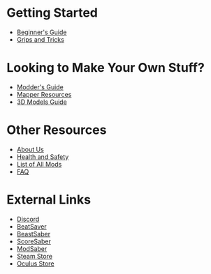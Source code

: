 <!-- TITLE: Beat Saber Modding Group -->
<!-- SUBTITLE: Welcome to the Beat Saber Modding Group Wiki! -->

# Getting Started
* [Beginner's Guide](beginners-guide)
* [Grips and Tricks](grips-and-tricks)

# Looking to Make Your Own Stuff?
* [Modder's Guide](modding)
* [Mapper Resources](mapping)
* [3D Models Guide](models)

# Other Resources
* [About Us](about)
* [Health and Safety](health-and-safety)
* [List of All Mods](modding/all-mods)
* [FAQ](faq)

# External Links
* [Discord](https://discord.gg/beatsabermods)
* [BeatSaver](https://beatsaver.com/)
* [BeastSaber](https://bsaber.com/)
* [ScoreSaber](https://scoresaber.com/)
* [ModSaber](https://modsaber.org/)
* [Steam Store](https://store.steampowered.com/app/620980/Beat_Saber/)
* [Oculus Store](https://www.oculus.com/experiences/rift/1304877726278670/)
